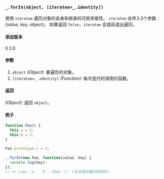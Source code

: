 ### `_.forIn(object, [iteratee=_.identity])`[​](#_forinobject-iteratee_identity "_forinobject-iteratee_identity的直接链接")

使用 `iteratee` 遍历对象的自身和继承的可枚举属性。 `iteratee` 会传入3个参数：_(value, key, object)_。 如果返回 `false`，`iteratee` 会提前退出遍历。

#### 添加版本

0.3.0

#### 参数

1.  `object` _(Object)_: 要遍历的对象。
2.  `[iteratee=_.identity]` _(Function)_: 每次迭代时调用的函数。

#### 返回

_(Object)_: 返回 `object`。

#### 例子

```js
function Foo() {
  this.a = 1;
  this.b = 2;
}
 
Foo.prototype.c = 3;
 
_.forIn(new Foo, function(value, key) {
  console.log(key);
});
// => Logs 'a', 'b', then 'c' (无法保证遍历的顺序)。


```